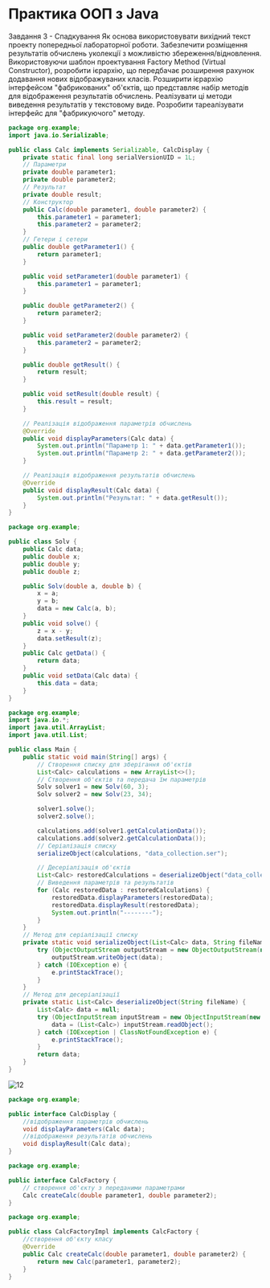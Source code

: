 # Практика ООП з Java
Завдання 3 - Спадкування
Як основа використовувати вихідний текст проекту попередньої лабораторної роботи. Забезпечити розміщення результатів обчислень уколекції з можливістю збереження/відновлення.
Використовуючи шаблон проектування Factory Method (Virtual Constructor), розробити ієрархію, що передбачає розширення рахунок додавання нових відображуваних класів.
Розширити ієрархію інтерфейсом "фабрикованих" об'єктів, що представляє набір методів для відображення результатів обчислень.
Реалізувати ці методи виведення результатів у текстовому виде.
Розробити тареалізувати інтерфейс для "фабрикуючого" методу.



```java
package org.example;
import java.io.Serializable;

public class Calc implements Serializable, CalcDisplay {
    private static final long serialVersionUID = 1L;
    // Параметри
    private double parameter1;
    private double parameter2;
    // Результат
    private double result;
    // Конструктор
    public Calc(double parameter1, double parameter2) {
        this.parameter1 = parameter1;
        this.parameter2 = parameter2;
    }
    // Гетери і сетери
    public double getParameter1() {
        return parameter1;
    }

    public void setParameter1(double parameter1) {
        this.parameter1 = parameter1;
    }

    public double getParameter2() {
        return parameter2;
    }

    public void setParameter2(double parameter2) {
        this.parameter2 = parameter2;
    }

    public double getResult() {
        return result;
    }

    public void setResult(double result) {
        this.result = result;
    }

    // Реалізація відображення параметрів обчислень
    @Override
    public void displayParameters(Calc data) {
        System.out.println("Параметр 1: " + data.getParameter1());
        System.out.println("Параметр 2: " + data.getParameter2());
    }

    // Реалізація відображення результатів обчислень
    @Override
    public void displayResult(Calc data) {
        System.out.println("Результат: " + data.getResult());
    }
}

```


```java
package org.example;

public class Solv {
    public Calc data;
    public double x;
    public double y;
    public double z;

    public Solv(double a, double b) {
        x = a;
        y = b;
        data = new Calc(a, b);
    }
    public void solve() {
        z = x - y;
        data.setResult(z);
    }
    public Calc getData() {
        return data;
    }
    public void setData(Calc data) {
        this.data = data;
    }
}
```


```java
package org.example;
import java.io.*;
import java.util.ArrayList;
import java.util.List;

public class Main {
    public static void main(String[] args) {
        // Створення списку для зберігання об'єктів
        List<Calc> calculations = new ArrayList<>();
        // Створення об'єктів та передача їм параметрів
        Solv solver1 = new Solv(60, 3);
        Solv solver2 = new Solv(23, 34);

        solver1.solve();
        solver2.solve();

        calculations.add(solver1.getCalculationData());
        calculations.add(solver2.getCalculationData());
        // Серіалізація списку
        serializeObject(calculations, "data_collection.ser");

        // Десеріалізація об'єктів
        List<Calc> restoredCalculations = deserializeObject("data_collection.ser");
        // Виведення параметрів та результатів
        for (Calc restoredData : restoredCalculations) {
            restoredData.displayParameters(restoredData);
            restoredData.displayResult(restoredData);
            System.out.println("--------");
        }
    }
    // Метод для серіалізації списку
    private static void serializeObject(List<Calc> data, String fileName) {
        try (ObjectOutputStream outputStream = new ObjectOutputStream(new FileOutputStream(fileName))) {
            outputStream.writeObject(data);
        } catch (IOException e) {
            e.printStackTrace();
        }
    }
    // Метод для десеріалізації
    private static List<Calc> deserializeObject(String fileName) {
        List<Calc> data = null;
        try (ObjectInputStream inputStream = new ObjectInputStream(new FileInputStream(fileName))) {
            data = (List<Calc>) inputStream.readObject();
        } catch (IOException | ClassNotFoundException e) {
            e.printStackTrace();
        }
        return data;
    }
}
```
![12](https://github.com/AndDemon/Grisenkoproject/assets/115999885/d82908ec-5cbe-4e55-bb00-2ad165232ad9)


```java
package org.example;

public interface CalcDisplay {
    //відображення параметрів обчислень
    void displayParameters(Calc data);
    //відображення результатів обчислень
    void displayResult(Calc data);
}
```


```java
package org.example;

public interface CalcFactory {
    // створення об'єкту з переданими параметрами
    Calc createCalc(double parameter1, double parameter2);
}

```


```java
package org.example;

public class CalcFactoryImpl implements CalcFactory {
    //створення об'єкту класу
    @Override
    public Calc createCalc(double parameter1, double parameter2) {
        return new Calc(parameter1, parameter2);
    }
}

```
